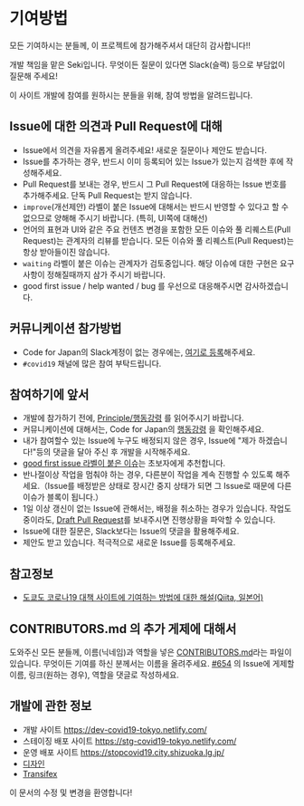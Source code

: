 # 기여방법
모든 기여하시는 분들께, 이 프로젝트에 참가해주셔서 대단히 감사합니다!!

개발 책임을 맡은 Seki입니다. 무엇이든 질문이 있다면 Slack(슬랙) 등으로 부담없이 질문해 주세요!

이 사이트 개발에 참여를 원하시는 분들을 위해, 참여 방법을 알려드립니다.

## Issue에 대한 의견과 Pull Request에 대해
* Issue에서 의견을 자유롭게 올려주세요! 새로운 질문이나 제안도 받습니다.
* Issue를 추가하는 경우, 반드시 이미 등록되어 있는 Issue가 있는지 검색한 후에 작성해주세요.
* Pull Request를 보내는 경우, 반드시 그 Pull Request에 대응하는 Issue 번호를 추가해주세요. 단독 Pull Request는 받지 않습니다.
* `improve`(개선제안) 라벨이 붙은 Issue에 대해서는 반드시 반영할 수 있다고 할 수 없으므로 양해해 주시기 바랍니다. (특히, UI쪽에 대해선)
* 언어의 표현과 UI와 같은 주요 컨텐츠 변경을 포함한 모든 이슈와 풀 리퀘스트(Pull Request)는 관계자의 리뷰를 받습니다. 모든 이슈와 풀 리퀘스트(Pull Request)는 항상 받아들이진 않습니다.
* `waiting` 라벨이 붙은 이슈는 관계자가 검토중입니다. 해당 이슈에 대한 구현은 요구사항이 정해질때까지 삼가 주시기 바랍니다.
* good first issue / help wanted / bug 를 우선으로 대응해주시면 감사하겠습니다.

## 커뮤니케이션 참가방법
* Code for Japan의 Slack계정이 없는 경우에는, [여기로 등록](https://cfjslackin.herokuapp.com/)해주세요.
* `#covid19` 채널에 많은 참여 부탁드립니다.

## 참여하기에 앞서
* 개발에 참가하기 전에, [Principle/행동강령](./CODE_OF_CONDUCT.md) 를 읽어주시기 바랍니다.
* 커뮤니케이션에 대해서는, Code for Japan의 [행동강령](https://github.com/codeforjapan/codeofconduct) 을 확인해주세요.
* 내가 참여할수 있는 Issue에 누구도 배정되지 않은 경우, Issue에 "제가 하겠습니다!"등의 댓글을 달아 주신 후 개발을 시작해주세요.
* [good first issue 라벨이 붙은 이슈](https://github.com/tokyo-metropolitan-gov/covid19/issues?q=is%3Aissue+is%3Aopen+label%3A%22good+first+issue%22)는 초보자에게 추천합니다.
* 반나절이상 작업을 멈춰야 하는 경우, 다른분이 작업을 계속 진행할 수 있도록 해주세요.（Issue를 배정받은 상태로 장시간 중지 상태가 되면 그 Issue로 때문에 다른 이슈가 블록이 됩니다.）
* 1일 이상 갱신이 없는 Issue에 관해서는, 배정을 취소하는 경우가 있습니다. 작업도중이라도, [Draft Pull Request](https://qiita.com/tatane616/items/13da1b6797a7b871ad58)를 보내주시면 진행상황을 파악할 수 있습니다.
* Issue에 대한 질문은, Slack보다는 Issue의 댓글을 활용해주세요.
* 제안도 받고 있습니다. 적극적으로 새로운 Issue를 등록해주세요.

## 참고정보
* [도쿄도 코로나19 대책 사이트에 기여하는 방법에 대한 해설(Qiita, 일본어)](https://qiita.com/FPC_COMMUNITY/items/b9cc072813dc2231b2b2)

## CONTRIBUTORS.md 의 추가 게제에 대해서
도와주신 모든 분들께, 이름(닉네임)과 역할을 넣은 [CONTRIBUTORS.md](https://github.com/tokyo-metropolitan-gov/covid19/blob/development/CONTRIBUTORS.md)라는 파일이 있습니다.
무엇이든 기여를 하신 분께서는 이름을 올려주세요.
[#654](https://github.com/tokyo-metropolitan-gov/covid19/issues/654) 의 Issue에 게제할 이름, 링크(원하는 경우), 역할을 댓글로 작성하세요.

## 개발에 관한 정보
* 개발 사이트 https://dev-covid19-tokyo.netlify.com/
* 스테이징 배포 사이트 https://stg-covid19-tokyo.netlify.com/
* 운영 배포 사이트 https://stopcovid19.city.shizuoka.lg.jp/
* [디자인](https://www.figma.com/file/V7vt80p2gauhdgTZeVNbgj/UI%E3%83%87%E3%82%B6%E3%82%A4%E3%83%B3?node-id=121%3A156)
* [Transifex](https://www.transifex.com/stopcovid19-tokyo/stopcovid19tokyo)

이 문서의 수정 및 변경을 환영합니다!
